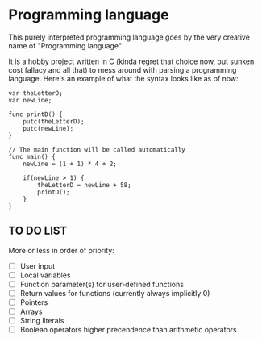 # Programming language
This purely interpreted programming language goes by the very creative name of "Programming language"

It is a hobby project written in C (kinda regret that choice now, but sunken cost fallacy and all that) to mess around with parsing a programming language. Here's an example of what the syntax looks like as of now:

```
var theLetterD;
var newLine;

func printD() {
	putc(theLetterD);
	putc(newLine);
}

// The main function will be called automatically
func main() {
	newLine = (1 + 1) * 4 + 2;

	if(newLine > 1) {
		theLetterD = newLine + 58;
		printD();
	}
}
```

## TO DO LIST
More or less in order of priority:
- [ ] User input
- [ ] Local variables
- [ ] Function parameter(s) for user-defined functions
- [ ] Return values for functions (currently always implicitly 0)
- [ ] Pointers
- [ ] Arrays
- [ ] String literals
- [ ] Boolean operators higher precendence than arithmetic operators